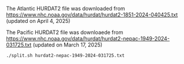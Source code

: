 The Atlantic HURDAT2 file was downloaded from https://www.nhc.noaa.gov/data/hurdat/hurdat2-1851-2024-040425.txt (updated on April 4, 2025)

The Pacific  HURDAT2 file was downloaede from https://www.nhc.noaa.gov/data/hurdat/hurdat2-nepac-1949-2024-031725.txt (updated on March 17, 2025)


```bash
./split.sh hurdat2-nepac-1949-2024-031725.txt
```
